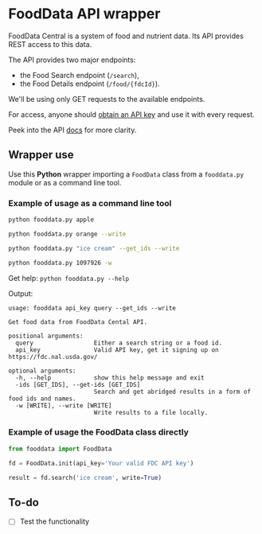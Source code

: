 # FoodData API wrapper

FoodData Central is a system of food and nutrient data. Its API provides REST access to this data.

The API provides two major endpoints:
- the Food Search endpoint (`/search`),
- the Food Details endpoint (`/food/{fdcId}`).

We'll be using only GET requests to the available endpoints.

For access, anyone should [obtain an API key](https://fdc.nal.usda.gov/api-guide.html) and use it with every request.

Peek into the API [docs](https://fdc.nal.usda.gov/api-spec/fdc_api.html) for more clarity.

## Wrapper use

Use this **Python** wrapper importing a `FoodData` class from a `fooddata.py` module or as a command line tool.

### Example of usage as a command line tool

```bash
python fooddata.py apple

python fooddata.py orange --write

python fooddata.py "ice cream" --get_ids --write

python fooddata.py 1097926 -w
```

Get help: `python fooddata.py --help`

Output:

```
usage: fooddata api_key query --get_ids --write

Get food data from FoodData Cental API.

positional arguments:
  query                 Either a search string or a food id.
  api_key               Valid API key, get it signing up on https://fdc.nal.usda.gov/

optional arguments:
  -h, --help            show this help message and exit
  -ids [GET_IDS], --get-ids [GET_IDS]
                        Search and get abridged results in a form of food ids and names.
  -w [WRITE], --write [WRITE]
                        Write results to a file locally.

```

### Example of usage the FoodData class directly

```python
from fooddata import FoodData

fd = FoodData.init(api_key='Your valid FDC API key')

result = fd.search('ice cream', write=True)
```

## To-do

- [ ] Test the functionality